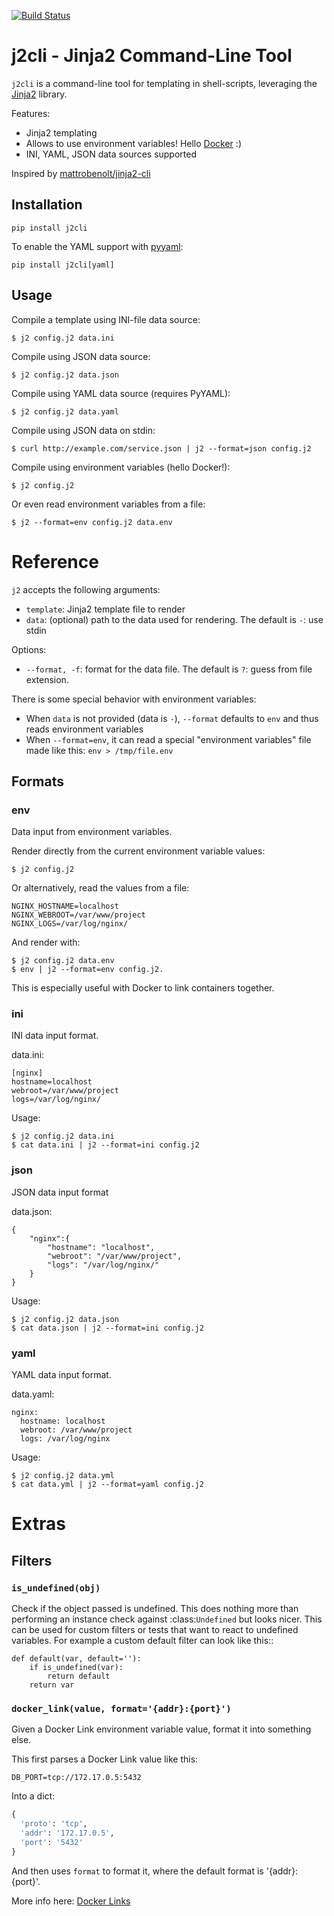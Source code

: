 [![Build Status](https://travis-ci.org/kolypto/j2cli.svg)](https://travis-ci.org/kolypto/j2cli)

j2cli - Jinja2 Command-Line Tool
================================

`j2cli` is a command-line tool for templating in shell-scripts, 
leveraging the [Jinja2](http://jinja.pocoo.org/docs/) library.

Features:

* Jinja2 templating
* Allows to use environment variables! Hello [Docker](http://www.docker.com/) :)
* INI, YAML, JSON data sources supported

Inspired by [mattrobenolt/jinja2-cli](https://github.com/mattrobenolt/jinja2-cli)

## Installation

```
pip install j2cli
```

To enable the YAML support with [pyyaml](http://pyyaml.org/):

```
pip install j2cli[yaml]
```

## Usage

Compile a template using INI-file data source:

    $ j2 config.j2 data.ini
    
Compile using JSON data source:

    $ j2 config.j2 data.json
    
Compile using YAML data source (requires PyYAML):

    $ j2 config.j2 data.yaml

Compile using JSON data on stdin:

    $ curl http://example.com/service.json | j2 --format=json config.j2

Compile using environment variables (hello Docker!):
    
    $ j2 config.j2
    
Or even read environment variables from a file:

    $ j2 --format=env config.j2 data.env
    
# Reference
`j2` accepts the following arguments:

* `template`: Jinja2 template file to render
* `data`: (optional) path to the data used for rendering. The default is `-`: use stdin

Options:

* `--format, -f`: format for the data file. The default is `?`: guess from file extension.

There is some special behavior with environment variables:

* When `data` is not provided (data is `-`), `--format` defaults to `env` and thus reads environment variables
* When `--format=env`, it can read a special "environment variables" file made like this: `env > /tmp/file.env`

## Formats


### env
Data input from environment variables.

Render directly from the current environment variable values:

    $ j2 config.j2

Or alternatively, read the values from a file:

```
NGINX_HOSTNAME=localhost
NGINX_WEBROOT=/var/www/project
NGINX_LOGS=/var/log/nginx/
```

And render with:

    $ j2 config.j2 data.env
    $ env | j2 --format=env config.j2.

This is especially useful with Docker to link containers together.

### ini
INI data input format.

data.ini:

```
[nginx]
hostname=localhost
webroot=/var/www/project
logs=/var/log/nginx/
```

Usage:

    $ j2 config.j2 data.ini
    $ cat data.ini | j2 --format=ini config.j2

### json
JSON data input format

data.json:

```
{
    "nginx":{
        "hostname": "localhost",
        "webroot": "/var/www/project",
        "logs": "/var/log/nginx/"
    }
}
```

Usage:

    $ j2 config.j2 data.json
    $ cat data.json | j2 --format=ini config.j2

### yaml
YAML data input format.

data.yaml:

```
nginx:
  hostname: localhost
  webroot: /var/www/project
  logs: /var/log/nginx
```

Usage:

    $ j2 config.j2 data.yml
    $ cat data.yml | j2 --format=yaml config.j2




Extras
======

## Filters


### `is_undefined(obj)`
Check if the object passed is undefined.  This does nothing more than
performing an instance check against :class:`Undefined` but looks nicer.
This can be used for custom filters or tests that want to react to
undefined variables.  For example a custom default filter can look like
this::

    def default(var, default=''):
        if is_undefined(var):
            return default
        return var

### `docker_link(value, format='{addr}:{port}')`
Given a Docker Link environment variable value, format it into something else.

This first parses a Docker Link value like this:

    DB_PORT=tcp://172.17.0.5:5432

Into a dict:

```python
{
  'proto': 'tcp',
  'addr': '172.17.0.5',
  'port': '5432'
}
```

And then uses `format` to format it, where the default format is '{addr}:{port}'.

More info here: [Docker Links](https://docs.docker.com/userguide/dockerlinks/)
